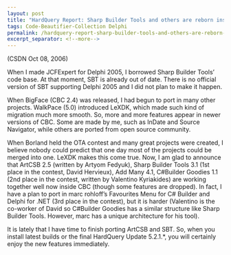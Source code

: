 ```yaml
---
layout: post
title: "HardQuery Report: Sharp Builder Tools and others are reborn inside CBC"
tags: Code-Beautifier-Collection Delphi
permalink: /hardquery-report-sharp-builder-tools-and-others-are-reborn-inside-cbc-d3fbf4baf54e
excerpt_separator: <!--more-->
---
```

(CSDN Oct 08, 2006)

When I made JCFExpert for Delphi 2005, I borrowed Sharp Builder Tools’ code base. At that moment, SBT is already out of date. There is no official version of SBT supporting Delphi 2005 and I did not plan to make it happen.
<!--more-->

When BigFace (CBC 2.4) was released, I had begun to port in many other projects. WalkPace (5.0) introduced LeXDK, which made such kind of migration much more smooth. So, more and more features appear in newer versions of CBC. Some are made by me, such as InDate and Source Navigator, while others are ported from open source community.

When Borland held the OTA contest and many great projects were created, I believe nobody could predict that one day most of the projects could be merged into one. LeXDK makes this come true. Now, I am glad to announce that ArtCSB 2.5 (written by Artyom Fedyuk), Sharp Builder Tools 3.1 (1st place in the contest, David Hervieux), Add Many 4.1, C#Builder Goodies 1.1 (2nd place in the contest, written by Valentino Kyriakides) are working together well now inside CBC (though some features are dropped). In fact, I have a plan to port in marc rohloff’s Favourites Menu for C# Builder and Delphi for .NET (3rd place in the contest), but it is harder (Valentino is the co-worker of David so C#Builder Goodies has a similar structure like Sharp Builder Tools. However, marc has a unique architecture for his tool).

It is lately that I have time to finish porting ArtCSB and SBT. So, when you install latest builds or the final HardQuery Update 5.2.1.*, you will certainly enjoy the new features immediately.
